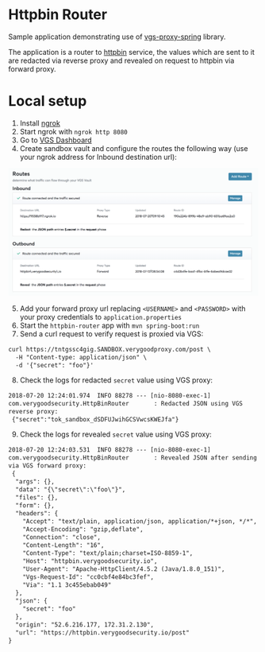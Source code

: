 # Httpbin Router
Sample application demonstrating use of [vgs-proxy-spring](https://github.com/verygoodsecurity/vgs-proxy-spring/) library.

The application is a router to [httpbin](https://httpbin.verygoodsecurity.io/) service, the values which are sent to it are redacted via reverse proxy and revealed on request to httpbin via forward proxy.

# Local setup
1. Install [ngrok](https://ngrok.com/)
2. Start ngrok with `ngrok http 8080`
3. Go to [VGS Dashboard](https://dashboard.verygoodsecurity.com/)
4. Create sandbox vault and configure the routes the following way (use your ngrok address for Inbound destination url):

<img src="https://github.com/verygoodsecurity/vgs-proxy-spring/blob/master/samples/httpbin-router/httpbin_routes.png" alt="Httpbin routes on VGS Dashboard" width=768 >

5. Add your forward proxy url replacing `<USERNAME>` and `<PASSWORD>` with your proxy credentials to `application.properties`
6. Start the `httpbin-router` app with `mvn spring-boot:run`
7. Send a curl request to verify request is proxied via VGS:

```
curl https://tntgssc4gig.SANDBOX.verygoodproxy.com/post \
  -H "Content-type: application/json" \
  -d '{"secret": "foo"}'
```

8. Check the logs for redacted `secret` value using VGS proxy:

```
2018-07-20 12:24:01.974  INFO 88278 --- [nio-8080-exec-1] com.verygoodsecurity.HttpBinRouter       : Redacted JSON using VGS reverse proxy:
 {"secret":"tok_sandbox_dSDFUJwihGCSVwcsKWEJfa"}
```

9. Check the logs for revealed `secret` value using VGS proxy:

```
2018-07-20 12:24:03.531  INFO 88278 --- [nio-8080-exec-1] com.verygoodsecurity.HttpBinRouter       : Revealed JSON after sending via VGS forward proxy:
 {
  "args": {}, 
  "data": "{\"secret\":\"foo\"}", 
  "files": {}, 
  "form": {}, 
  "headers": {
    "Accept": "text/plain, application/json, application/*+json, */*",  
    "Accept-Encoding": "gzip,deflate", 
    "Connection": "close", 
    "Content-Length": "16", 
    "Content-Type": "text/plain;charset=ISO-8859-1", 
    "Host": "httpbin.verygoodsecurity.io", 
    "User-Agent": "Apache-HttpClient/4.5.2 (Java/1.8.0_151)", 
    "Vgs-Request-Id": "cc0cbf4e84bc3fef", 
    "Via": "1.1 3c455ebab049"
  }, 
  "json": {
    "secret": "foo"
  }, 
  "origin": "52.6.216.177, 172.31.2.130", 
  "url": "https://httpbin.verygoodsecurity.io/post"
}
```
